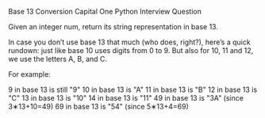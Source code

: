 Base 13 Conversion
Capital One Python Interview Question

Given an integer num, return its string representation in base 13.

In case you don’t use base 13 that much (who does, right?), here’s a quick rundown: just like base 10 uses digits from 0 to 9. But also for 10, 11 and 12, we use the letters A, B, and C.

For example:

9 in base 13 is still "9"
10 in base 13 is "A"
11 in base 13 is "B"
12 in base 13 is "C"
13 in base 13 is "10"
14 in base 13 is "11"
49 in base 13 is "3A" (since 3∗13+10=49)
69 in base 13 is "54" (since 5∗13+4=69)
